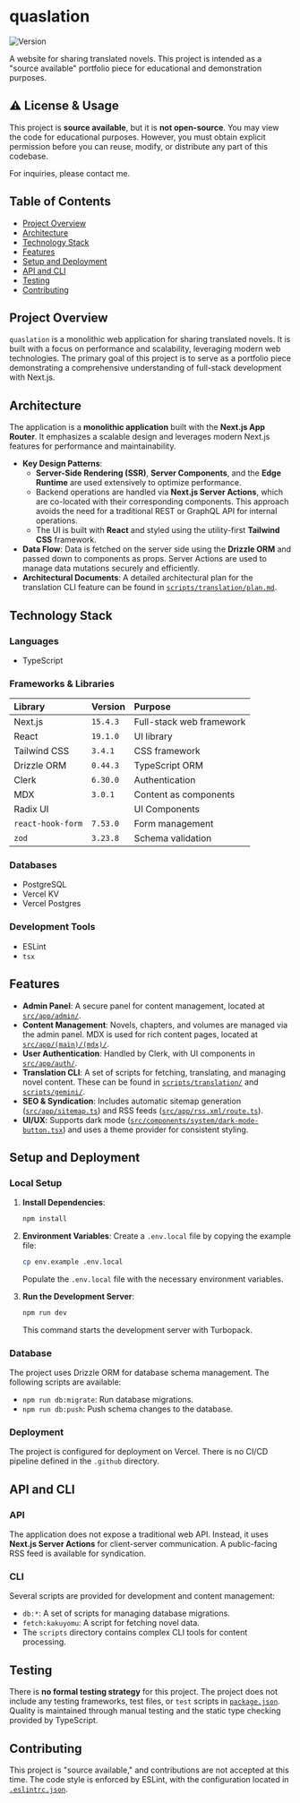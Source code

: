 # quaslation

![Version](https://img.shields.io/badge/version-2.14.1-blue)

A website for sharing translated novels. This project is intended as a "source available" portfolio piece for educational and demonstration purposes.

## ⚠️ License & Usage

This project is **source available**, but it is **not open-source**. You may view the code for educational purposes. However, you must obtain explicit permission before you can reuse, modify, or distribute any part of this codebase.

For inquiries, please contact me.

## Table of Contents

- [Project Overview](#project-overview)
- [Architecture](#architecture)
- [Technology Stack](#technology-stack)
- [Features](#features)
- [Setup and Deployment](#setup-and-deployment)
- [API and CLI](#api-and-cli)
- [Testing](#testing)
- [Contributing](#contributing)

## Project Overview

`quaslation` is a monolithic web application for sharing translated novels. It is built with a focus on performance and scalability, leveraging modern web technologies. The primary goal of this project is to serve as a portfolio piece demonstrating a comprehensive understanding of full-stack development with Next.js.

## Architecture

The application is a **monolithic application** built with the **Next.js App Router**. It emphasizes a scalable design and leverages modern Next.js features for performance and maintainability.

-   **Key Design Patterns**:
    -   **Server-Side Rendering (SSR)**, **Server Components**, and the **Edge Runtime** are used extensively to optimize performance.
    -   Backend operations are handled via **Next.js Server Actions**, which are co-located with their corresponding components. This approach avoids the need for a traditional REST or GraphQL API for internal operations.
    -   The UI is built with **React** and styled using the utility-first **Tailwind CSS** framework.
-   **Data Flow**: Data is fetched on the server side using the **Drizzle ORM** and passed down to components as props. Server Actions are used to manage data mutations securely and efficiently.
-   **Architectural Documents**: A detailed architectural plan for the translation CLI feature can be found in [`scripts/translation/plan.md`](scripts/translation/plan.md).

## Technology Stack

### Languages

-   TypeScript

### Frameworks & Libraries

| Library | Version | Purpose |
| :--- | :--- | :--- |
| Next.js | `15.4.3` | Full-stack web framework |
| React | `19.1.0` | UI library |
| Tailwind CSS | `3.4.1` | CSS framework |
| Drizzle ORM | `0.44.3` | TypeScript ORM |
| Clerk | `6.30.0` | Authentication |
| MDX | `3.0.1` | Content as components |
| Radix UI | | UI Components |
| `react-hook-form` | `7.53.0` | Form management |
| `zod` | `3.23.8` | Schema validation |

### Databases

-   PostgreSQL
-   Vercel KV
-   Vercel Postgres

### Development Tools

-   ESLint
-   `tsx`

## Features

-   **Admin Panel**: A secure panel for content management, located at [`src/app/admin/`](src/app/admin/).
-   **Content Management**: Novels, chapters, and volumes are managed via the admin panel. MDX is used for rich content pages, located at [`src/app/(main)/(mdx)/`](src/app/(main)/(mdx)/).
-   **User Authentication**: Handled by Clerk, with UI components in [`src/app/auth/`](src/app/auth/).
-   **Translation CLI**: A set of scripts for fetching, translating, and managing novel content. These can be found in [`scripts/translation/`](scripts/translation/) and [`scripts/gemini/`](scripts/gemini/).
-   **SEO & Syndication**: Includes automatic sitemap generation ([`src/app/sitemap.ts`](src/app/sitemap.ts)) and RSS feeds ([`src/app/rss.xml/route.ts`](src/app/rss.xml/route.ts)).
-   **UI/UX**: Supports dark mode ([`src/components/system/dark-mode-button.tsx`](src/components/system/dark-mode-button.tsx)) and uses a theme provider for consistent styling.

## Setup and Deployment

### Local Setup

1.  **Install Dependencies**:
    ```bash
    npm install
    ```
2.  **Environment Variables**:
    Create a `.env.local` file by copying the example file:
    ```bash
    cp env.example .env.local
    ```
    Populate the `.env.local` file with the necessary environment variables.

3.  **Run the Development Server**:
    ```bash
    npm run dev
    ```
    This command starts the development server with Turbopack.

### Database

The project uses Drizzle ORM for database schema management. The following scripts are available:

-   `npm run db:migrate`: Run database migrations.
-   `npm run db:push`: Push schema changes to the database.

### Deployment

The project is configured for deployment on Vercel. There is no CI/CD pipeline defined in the `.github` directory.

## API and CLI

### API

The application does not expose a traditional web API. Instead, it uses **Next.js Server Actions** for client-server communication. A public-facing RSS feed is available for syndication.

### CLI

Several scripts are provided for development and content management:

-   `db:*`: A set of scripts for managing database migrations.
-   `fetch:kakuyomu`: A script for fetching novel data.
-   The `scripts` directory contains complex CLI tools for content processing.

## Testing

There is **no formal testing strategy** for this project. The project does not include any testing frameworks, test files, or `test` scripts in [`package.json`](package.json). Quality is maintained through manual testing and the static type checking provided by TypeScript.

## Contributing

This project is "source available," and contributions are not accepted at this time. The code style is enforced by ESLint, with the configuration located in [`.eslintrc.json`](.eslintrc.json).
